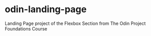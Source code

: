 # odin-landing-page
Landing Page project of the Flexbox Section from The Odin Project Foundations Course
